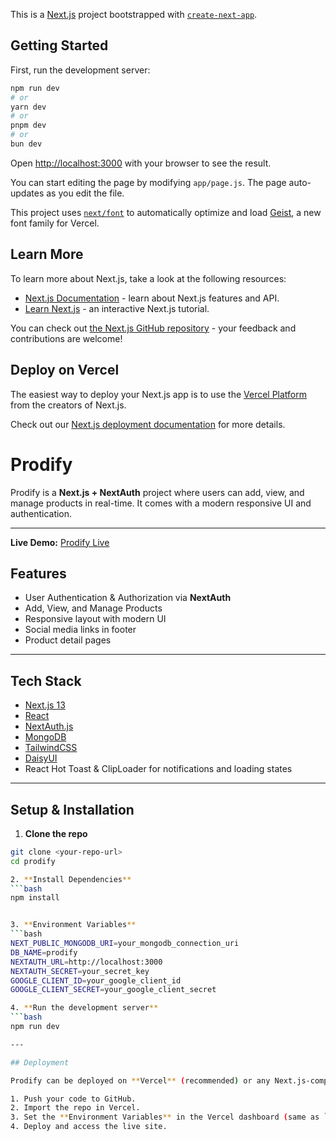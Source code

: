 This is a [Next.js](https://nextjs.org) project bootstrapped with [`create-next-app`](https://github.com/vercel/next.js/tree/canary/packages/create-next-app).

## Getting Started

First, run the development server:

```bash
npm run dev
# or
yarn dev
# or
pnpm dev
# or
bun dev
```

Open [http://localhost:3000](http://localhost:3000) with your browser to see the result.

You can start editing the page by modifying `app/page.js`. The page auto-updates as you edit the file.

This project uses [`next/font`](https://nextjs.org/docs/app/building-your-application/optimizing/fonts) to automatically optimize and load [Geist](https://vercel.com/font), a new font family for Vercel.

## Learn More

To learn more about Next.js, take a look at the following resources:

- [Next.js Documentation](https://nextjs.org/docs) - learn about Next.js features and API.
- [Learn Next.js](https://nextjs.org/learn) - an interactive Next.js tutorial.

You can check out [the Next.js GitHub repository](https://github.com/vercel/next.js) - your feedback and contributions are welcome!

## Deploy on Vercel

The easiest way to deploy your Next.js app is to use the [Vercel Platform](https://vercel.com/new?utm_medium=default-template&filter=next.js&utm_source=create-next-app&utm_campaign=create-next-app-readme) from the creators of Next.js.

Check out our [Next.js deployment documentation](https://nextjs.org/docs/app/building-your-application/deploying) for more details.



# Prodify

Prodify is a **Next.js + NextAuth** project where users can add, view, and manage products in real-time. It comes with a modern responsive UI and authentication.

---
**Live Demo:** [Prodify Live](https://prodify-tkzk.vercel.app/)



## Features

- User Authentication & Authorization via **NextAuth**
- Add, View, and Manage Products
- Responsive layout with modern UI
- Social media links in footer
- Product detail pages

---

## Tech Stack

- [Next.js 13](https://nextjs.org/)
- [React](https://reactjs.org/)
- [NextAuth.js](https://next-auth.js.org/)
- [MongoDB](https://www.mongodb.com/)
- [TailwindCSS](https://tailwindcss.com/)
- [DaisyUI](https://daisyui.com/)
- React Hot Toast & ClipLoader for notifications and loading states

---

## Setup & Installation

1. **Clone the repo**
```bash
git clone <your-repo-url>
cd prodify

2. **Install Dependencies**
```bash
npm install


3. **Environment Variables**
```bash
NEXT_PUBLIC_MONGODB_URI=your_mongodb_connection_uri
DB_NAME=prodify
NEXTAUTH_URL=http://localhost:3000
NEXTAUTH_SECRET=your_secret_key
GOOGLE_CLIENT_ID=your_google_client_id
GOOGLE_CLIENT_SECRET=your_google_client_secret

4. **Run the development server**
```bash
npm run dev

---

## Deployment

Prodify can be deployed on **Vercel** (recommended) or any Next.js-compatible host.

1. Push your code to GitHub.
2. Import the repo in Vercel.
3. Set the **Environment Variables** in the Vercel dashboard (same as `.env.local`).
4. Deploy and access the live site.


